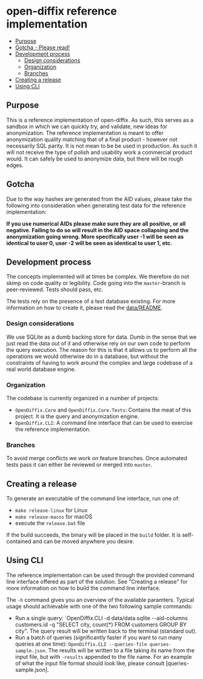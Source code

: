 # open-diffix reference implementation

- [Purpose](#purpose)
- [Gotcha - Please read!](#gotcha)
- [Development process](#development-process)
  - [Design considerations](#design-considerations)
  - [Organization](#organization)
  - [Branches](#branches)
- [Creating a release](#creating-a-release)
- [Using CLI](#using-cli)


## Purpose

This is a reference implementation of open-diffix.
As such, this serves as a sandbox in which we can quickly try, and validate, new ideas for anonymization.
The reference implementation is meant to offer anonymization quality matching that of a final product - however
not necessarily SQL parity. It is not mean to be be used in production. As such it will not receive the type of polish
and usability work a commercial product would. It can safely be used to anonymize data, but there will be rough
edges.

## Gotcha

Due to the way hashes are generated from the AID values, please take the following into consideration when generating
test data for the reference implementation:

**If you use numerical AIDs please make sure they are all positive, or all negative. Failing to do so will result in
the AID space collapsing and the anonymization going wrong. More specifically user -1 will be seen as identical to
user 0, user -2 will be seen as identical to user 1, etc.**

## Development process

The concepts implemented will at times be complex. We therefore do not skimp on code quality or legibility.
Code going into the `master`-branch is peer-reviewed. Tests should pass, etc.

The tests rely on the presence of a test database existing.
For more information on how to create it, please read the [data/README](data/README.md).

### Design considerations

We use SQLite as a dumb backing store for data. Dumb in the sense that we just read the data out of it and
otherwise rely on our own code to perform the query execution. The reason for this is that it allows us to
perform all the operations we would otherwise do in a database, but without the constraints of having to work
around the complex and large codebase of a real world database engine.

### Organization

The codebase is currently organized in a number of projects:

- `OpenDiffix.Core` and `OpenDiffix.Core.Tests`: Contains the meat of this project. It is the query and anonymization engine.
- `OpenDiffix.CLI`: A command line interface that can be used to exercise the reference implementation.

### Branches

To avoid merge conflicts we work on feature branches. Once automated tests pass it can either be reviewed
or merged into `master`.

## Creating a release

To generate an executable of the command line interface, run one of:

- `make release-linux` for Linux
- `make release-macos` for macOS
- execute the `release.bat` file

If the build succeeds, the binary will be placed in the `build` folder. It is self-contained and can be moved anywhere
you desire.

## Using CLI

The reference implementation can be used through the provided command line interface offered as part of the solution.
See "Creating a release" for more information on how to build the command line interface.

The `-h` command gives you an overview of the available paramters. Typical usage should achievable with one of the
two following sample commands:

- Run a single query: `OpenDiffix.CLI -d data/data.sqlite --aid-columns customers.id -q "SELECT city, count(*) FROM
  customers GROUP BY city". The query result will be written back to the terminal (standard out).
- Run a batch of queries (significantly faster if you want to run many queries at one time): `OpenDiffix.CLI
  --queries-file queries-sample.json`. The results will be written to a file taking its name from the input file,
  but with `-results` appended to the file name. For an example of what the input file format should look like,
  please consult [queries-sample.json].

